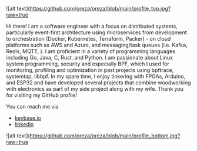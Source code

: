 ![alt text](https://github.com/oreza/oreza/blob/main/profile_top.jpg?raw=true


Hi there!  I am a software engineer with a focus on distributed systems, particularly event-first architecture using microservices from development to orchestration (Docker, Kubernetes, Terraform, Packer) - on cloud platforms such as AWS and Azure, and messaging/task queues (i.e. Kafka, Redis, MQTT, ). I am proficient in a variety of programming languages including Go, Java, C, Rust, and Python. I am passionate about Linux system programming, security and especially BPF, which I used for monitoring, profiling and optimization in past projects using bpftrace, systemtap, libbpf. In my spare time, I enjoy tinkering with FPGAs, Arduino, and ESP32 and have developed several projects that combine woodworking with electronics as part of my side project along with my wife. Thank you for visiting my GitHub profile!

You can reach me via 
* [keybase.io](keybase.io/ovaisreza)  
* [linkedin](linked.com/oreza)

![alt text](https://github.com/oreza/oreza/blob/main/profile_bottom.jpg?raw=true
